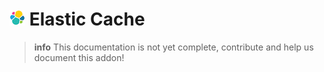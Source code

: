 # ![Elastic Cache Logo](../assets/elasticsearch-small.png "Elastic Cache") Elastic Cache

>**info**
> This documentation is not yet complete, contribute and help us document this addon!

 